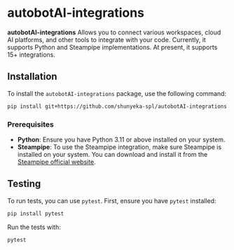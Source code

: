 # autobotAI-integrations

**autobotAI-integrations** Allows you to connect various workspaces, cloud AI platforms, and other tools to integrate with your code. Currently, it supports Python and Steampipe implementations. At present, it supports 15+ integrations.

## Installation

To install the `autobotAI-integrations` package, use the following command:

```sh
pip install git+https://github.com/shunyeka-spl/autobotAI-integrations
```

### Prerequisites

- **Python**: Ensure you have Python 3.11 or above installed on your system.
- **Steampipe**: To use the Steampipe integration, make sure Steampipe is installed on your system. You can download and install it from the [Steampipe official website](https://steampipe.io/downloads).

<!--## Usage

### Importing the Package

To start using `autobotAI-integrations`, you need to import the necessary modules in your code. Here's an example of how to import and use the package:

```python
from autobotAI_integrations.handlers import some_handler
from autobotAI_integrations.integrations import some_integration
from autobotAI_integrations.utils import some_utility

# Example usage
result = some_integration.connect()
print(result)
```

### Configuration

If your package requires any configuration (e.g., API keys, authentication details), provide details here on how to set it up. For example:

```python
import os

# Set up environment variables for authentication
os.environ['API_KEY'] = 'your_api_key'
os.environ['API_SECRET'] = 'your_api_secret'
```

### Code Examples

#### Example 1: Basic Integration

```python
from autobotAI_integrations.integrations.example_integration import ExampleIntegration

# Initialize the integration
example = ExampleIntegration(api_key='your_api_key')

# Connect to the service
response = example.connect()
print(response)
```

#### Example 2: Using Steampipe Integration

```python
from autobotAI_integrations.integrations.steampipe_integration import SteampipeIntegration

# Initialize Steampipe integration
steampipe = SteampipeIntegration(config='path_to_steampipe_config')

# Execute a query
result = steampipe.query('SELECT * FROM some_table')
print(result)
```

## Features

- **Multiple Integrations**: Supports integration with various platforms and tools.
- **Python and Steampipe Support**: Initial support for Python and Steampipe.
- **Easy Configuration**: Simple setup and configuration for different integrations.

## Modules and Classes

### Handlers

- **`handlers.some_handler`**: Description of what this handler does.

### Integrations

- **`integrations.example_integration`**: Example integration with a specific service.
- **`integrations.steampipe_integration`**: Integration for Steampipe.

### Utilities

- **`utils.some_utility`**: Description of this utility function.
-->
## Testing

To run tests, you can use `pytest`. First, ensure you have `pytest` installed:

```sh
pip install pytest
```

Run the tests with:

```sh
pytest
```
<!--
### Test Configuration

If there are any specific configurations or environment setups needed for testing, provide the details here.

## Contributing

We welcome contributions from the community. To contribute:

1. Fork the repository.
2. Create a new branch (`git checkout -b feature-branch`).
3. Make your changes and commit them (`git commit -am 'Add new feature'`).
4. Push to the branch (`git push origin feature-branch`).
5. Create a new Pull Request.

Please ensure your code adheres to our coding standards and includes appropriate tests.

## License

This project is licensed under the MIT License - see the [LICENSE](LICENSE) file for details.

## Contact Information

For support or inquiries, please contact us at:

- **Email**: support@shunyeka-spl.com
- **GitHub Issues**: [GitHub Issues Page](https://github.com/shunyeka-spl/autobotAI-integrations/issues)
-->